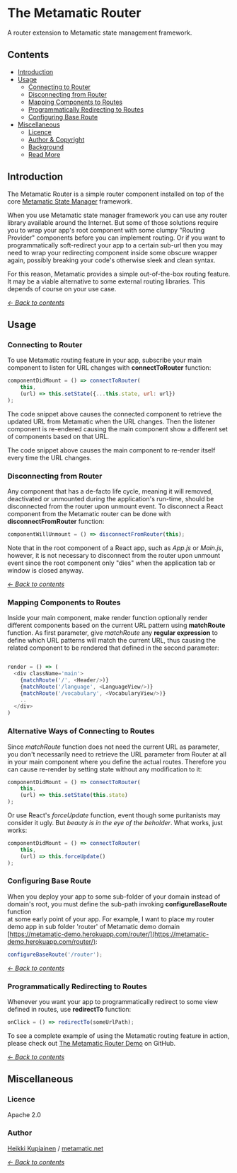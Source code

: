 # The Metamatic Router

A router extension to Metamatic state management framework.

## Contents
* [Introduction](#introduction)
* [Usage](#usage)
  - [Connecting to Router](#connecting-to-router)
  - [Disconnecting from Router](#disconnecting-from-router)
  - [Mapping Components to Routes](#mapping-components-to-routes)
  - [Programmatically Redirecting to Routes](#programmatically-redirecting-to-routes)
  - [Configuring Base Route](#configuring-base-route)
* [Miscellaneous](#miscellaneous)
  - [Licence](#licence)
  - [Author & Copyright](#author-and-copyright)
  - [Background](#background)
  - [Read More](#read-more)


## Introduction

The Metamatic Router is a simple router component installed on top of the core [Metamatic State Manager](https://www.npmjs.com/package/metamatic) framework.

When you use Metamatic state manager framework you can use any router library available around the Internet. But some of those solutions require you to wrap
your app's root component with some clumpy "Routing Provider" components before you can implement routing. Or if you want to programmatically soft-redirect
your app to a certain sub-url then you may need to wrap your redirecting component inside some obscure wrapper again, possibly breaking your code's 
otherwise sleek and clean syntax. 

For this reason, Metamatic provides a simple out-of-the-box routing feature. It may be a viable alternative to some external routing libraries. This depends of course
on your use case.

*[<- Back to contents](#contents)*

## Usage 

### Connecting to Router

To use Metamatic routing feature in your app, subscribe your main component to listen for URL changes with
 **connectToRouter** function: 

```js
componentDidMount = () => connectToRouter(
    this, 
    (url) => this.setState({...this.state, url: url})
);
```


The code snippet above causes the connected component to retrieve the updated URL from Metamatic when the URL changes. Then 
the listener component is re-endered causing the main component show a different set of components based on that URL.

The code snippet above causes the main component to re-render itself every time the URL changes.

### Disconnecting from Router

Any component that has a de-facto life cycle, meaning it will removed, deactivated or unmounted during the application's run-time, 
should be disconnected from the router upon unmount event. To disconnect a React component from the Metamatic router can be done 
with **disconnectFromRouter** function:

```js
componentWillUnmount = () => disconnectFromRouter(this);
```

Note that in the root component of a React app, such as *App.js* or *Main.js*, however, it is not necessary to disconnect from the router
upon unmount event since the root component only "dies" when the application tab or window is closed anyway. 

*[<- Back to contents](#contents)*

### Mapping Components to Routes

Inside your main component, make render function optionally render different components based on the current URL pattern
using **matchRoute** function. As first parameter, give *matchRoute* any **regular expression** to define which URL patterns
will match the current URL, thus causing the related component to be rendered that defined in the second parameter:

```js  

render = () => (
  <div className='main'>
    {matchRoute('/', <Header/>)}
    {matchRoute('/language', <LanguageView/>)}
    {matchRoute('/vocabulary', <VocabularyView/>)}
    ..
  </div>
)
```

### Alternative Ways of Connecting to Routes

Since *matchRoute* function does not need the current URL as parameter, you don't necessarily need to retrieve the URL parameter from Router at all
in your main component where you define the actual routes. Therefore you can cause re-render by setting state without any modification to it:

```js
componentDidMount = () => connectToRouter(
    this, 
    (url) => this.setState(this.state)
);
```

Or use React's *forceUpdate* function, event though some puritanists may consider it ugly. But *beauty is in the eye of the beholder*. What works, just works:

```js
componentDidMount = () => connectToRouter(
    this, 
    (url) => this.forceUpdate()
);
```

### Configuring Base Route

When you deploy your app to some sub-folder of your domain instead of domain's root, you must define the sub-path invoking **configureBaseRoute** function  
at some early point of your app.
For example, I want to place my router demo app in sub folder 'router' of Metamatic demo domain [https://metamatic-demo.herokuapp.com/router/](https://metamatic-demo.herokuapp.com/router/):

```js
configureBaseRoute('/router');
```

*[<- Back to contents](#contents)*

### Programmatically Redirecting to Routes

Whenever you want your app to programmatically redirect to some view defined in routes, use **redirectTo** function:

```js  
onClick = () => redirectTo(someUrlPath);
```

To see a complete example of using the Metamatic routing feature in action, please check out [The Metamatic Router Demo](https://github.com/develprr/metamatic-router-demo) on GitHub.

*[<- Back to contents](#contents)*


## Miscellaneous

### Licence 

Apache 2.0

### Author

[Heikki Kupiainen](https://www.linkedin.com/in/heikki-kupiainen) / [metamatic.net](http://www.metamatic.net)


*[<- Back to contents](#contents)*
